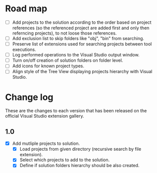 # Road map

- [ ] Add projects to the solution according to the order based on project references (so the referenced project are added first and only then referncing projects), to not loose those references.
- [ ] Add exclusion list to skip folders like "obj", "bin" from searching.
- [ ] Preserve list of extensions used for searching projects between tool executions.
- [ ] Log performed operations to the Visual Studio output window.
- [ ] Turn on/off creation of solution folders on folder level.
- [ ] Add icons for known project types.
- [ ] Align style of the Tree View displaying projects hierarchy with Visual Studio.

<!--
Features that have a checkmark are complete and available for
download in the
[CI build](http://vsixgallery.com/extension/2ed01419-2b11-4128-a2ca-0adfa0fc7498/).
-->

# Change log

These are the changes to each version that has been released
on the official Visual Studio extension gallery.

## 1.0

- [x] Add mutliple projects to solution.
	- [x] Load projects from given directory (recursive search by file extension).
    - [x] Select which projects to add to the solution.
    - [x] Define if solution folders hierarchy should be also created.
